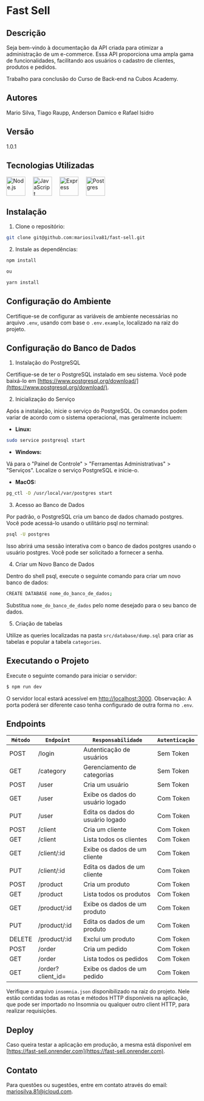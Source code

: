 
# Fast Sell

## Descrição

Seja bem-vindo à documentação da API criada para otimizar a administração de um e-commerce. Essa API proporciona uma ampla gama de funcionalidades, facilitando aos usuários o cadastro de clientes, produtos e pedidos.

Trabalho para conclusão do Curso de Back-end na Cubos Academy.

## Autores

Mario Silva, Tiago Raupp, Anderson Damico e Rafael Isidro

## Versão

1.0.1

## Tecnologias Utilizadas

<div style="display: flex;">
  <img src="https://nodejs.org/static/images/logos/nodejs-new-pantone-black.svg" height="50" alt="Node.js" style="margin-right: 20px;">
  <img src="https://static-00.iconduck.com/assets.00/js-icon-2048x2048-kbwt89q3.png" height="50" alt="JavaScript" style="margin-right: 20px;">
  <img src="https://encrypted-tbn0.gstatic.com/images?q=tbn:ANd9GcTPWXoi7cy3HEsFJ8kqj7FQisLz0IBP9r7hW-4RysSgRZKI0BLQm46I0nn-PwKi2112FaU&usqp=CAU" height="50" alt="Express" style="margin-right: 20px;">
  <img src="https://cdn-icons-png.flaticon.com/512/5968/5968342.png" height="50" alt="Postgres" style="margin-right: 20px;">
</div>

## Instalação

1. Clone o repositório: 

```bash
git clone git@github.com:mariosilva81/fast-sell.git
```

2. Instale as dependências: 

```bash
npm install 

ou 

yarn install
```

## Configuração do Ambiente

Certifique-se de configurar as variáveis de ambiente necessárias no arquivo `.env`, usando com base o `.env.example`, localizado na raiz do projeto.

## Configuração do Banco de Dados

1. Instalação do PostgreSQL

Certifique-se de ter o PostgreSQL instalado em seu sistema. Você pode baixá-lo em [https://www.postgresql.org/download/](https://www.postgresql.org/download/).

2. Inicialização do Serviço

Após a instalação, inicie o serviço do PostgreSQL. Os comandos podem variar de acordo com o sistema operacional, mas geralmente incluem:

- **Linux:**

```bash
sudo service postgresql start
```

- **Windows:**

Vá para o "Painel de Controle" > "Ferramentas Administrativas" > "Serviços".
Localize o serviço PostgreSQL e inicie-o.

- **MacOS:**

```bash
pg_ctl -D /usr/local/var/postgres start
```

3. Acesso ao Banco de Dados

Por padrão, o PostgreSQL cria um banco de dados chamado postgres. Você pode acessá-lo usando o utilitário psql no terminal:

```bash
psql -U postgres
```

Isso abrirá uma sessão interativa com o banco de dados postgres usando o usuário postgres. Você pode ser solicitado a fornecer a senha.

4. Criar um Novo Banco de Dados

Dentro do shell psql, execute o seguinte comando para criar um novo banco de dados:

```bash
CREATE DATABASE nome_do_banco_de_dados;
```

Substitua `nome_do_banco_de_dados` pelo nome desejado para o seu banco de dados.

5. Criação de tabelas

Utilize as queries localizadas na pasta `src/database/dump.sql` para criar as tabelas e popular a tabela `categories`.

## Executando o Projeto

Execute o seguinte comando para iniciar o servidor:

```bash
$ npm run dev
```

O servidor local estará acessível em [http://localhost:3000](http://localhost:3000). 
Observação: A porta poderá ser diferente caso tenha configurado de outra forma no `.env`.

## Endpoints

|`Método`| `Endpoint`        | `Responsabilidade`                 | `Autenticação` |
| ------ | ----------------- | ---------------------------------- | -------------- |
| POST   | /login            | Autenticação de usuários           | Sem Token      |
| GET    | /category         | Gerenciamento de categorias        | Sem Token      |
| POST   | /user             | Cria um usuário                    | Sem Token      |
| GET    | /user             | Exibe os dados do usuário logado   | Com Token      |
| PUT    | /user             | Edita os dados do usuário logado   | Com Token      |
| POST   | /client           | Cria um cliente                    | Com Token      |
| GET    | /client           | Lista todos os clientes            | Com Token      |
| GET    | /client/:id       | Exibe os dados de um cliente       | Com Token      |
| PUT    | /client/:id       | Edita os dados de um cliente       | Com Token      |
| POST   | /product          | Cria um produto                    | Com Token      |
| GET    | /product          | Lista todos os produtos            | Com Token      |
| GET    | /product/:id      | Exibe os dados de um produto       | Com Token      |
| PUT    | /product/:id      | Edita os dados de um produto       | Com Token      |
| DELETE | /product/:id      | Exclui um produto                  | Com Token      |
| POST   | /order            | Cria um pedido                     | Com Token      |
| GET    | /order            | Lista todos os pedidos             | Com Token      |
| GET    | /order?client_id= | Exibe os dados de um pedido        | Com Token      |

Verifique o arquivo `insomnia.json` disponibilizado na raiz do projeto. Nele estão contidas todas as rotas e métodos HTTP disponíveis na aplicação, que pode ser importado no Insomnia ou qualquer outro client HTTP, para realizar requisições.


## Deploy

Caso queira testar a aplicação em produção, a mesma está disponível em [https://fast-sell.onrender.com](https://fast-sell.onrender.com).

## Contato

Para questões ou sugestões, entre em contato através do email: mariosilva.81@icloud.com.
